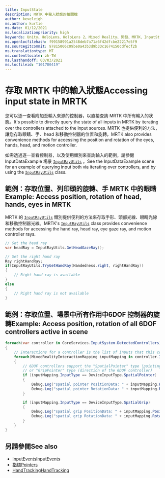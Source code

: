```yaml
---
title: InputState
description: MRTK 中輸入狀態的相關檔
author: keveleigh
ms.author: kurtie
ms.date: 01/12/2021
ms.localizationpriority: high
keywords: Unity、HoloLens、HoloLens 2、Mixed Reality、開發、MRTK、InputState、
ms.openlocfilehash: f99158991a2548deb7a71a6f42dfcbe22217e5f9
ms.sourcegitcommit: 97815006c09be0a43b3d9b33c1674150cdfecf2b
ms.translationtype: MT
ms.contentlocale: zh-TW
ms.lasthandoff: 03/03/2021
ms.locfileid: "101780419"
---
```

# <a name="accessing-input-state-in-mrtk"></a><span data-ttu-id="f7477-104">存取 MRTK 中的輸入狀態</span><span class="sxs-lookup"><span data-stu-id="f7477-104">Accessing input state in MRTK</span></span>

<span data-ttu-id="f7477-105">您可以逐一查看附加至輸入來源的控制器，以直接查詢 MRTK 中所有輸入的狀態。</span><span class="sxs-lookup"><span data-stu-id="f7477-105">It's possible to directly query the state of all inputs in MRTK by iterating over the controllers attached to the input sources.</span></span> <span data-ttu-id="f7477-106">MRTK 也提供便利的方法，讓您存取眼睛、手、head 和移動控制器的位置和旋轉。</span><span class="sxs-lookup"><span data-stu-id="f7477-106">MRTK also provides convenience methods for accessing the position and rotation of the eyes, hands, head, and motion controller.</span></span>

<span data-ttu-id="f7477-107">如需透過逐一查看控制器，以及使用類別來查詢輸入的範例，請參閱 InputDataExample 場景 [`InputRayUtils`](xref:Microsoft.MixedReality.Toolkit.Input.InputRayUtils) 。</span><span class="sxs-lookup"><span data-stu-id="f7477-107">See the InputDataExample scene for an example of querying input both via iterating over controllers, and by using the [`InputRayUtils`](xref:Microsoft.MixedReality.Toolkit.Input.InputRayUtils) class.</span></span>

## <a name="example-access-position-rotation-of-head-hands-eyes-in-mrtk"></a><span data-ttu-id="f7477-108">範例：存取位置、列印頭的旋轉、手 MRTK 中的眼睛</span><span class="sxs-lookup"><span data-stu-id="f7477-108">Example: Access position, rotation of head, hands, eyes in MRTK</span></span>

<span data-ttu-id="f7477-109">MRTK 的 [`InputRayUtils`](xref:Microsoft.MixedReality.Toolkit.Input.InputRayUtils) 類別提供便利的方法來存取手形、頭部光線、眼睛光線和移動控制器光線。</span><span class="sxs-lookup"><span data-stu-id="f7477-109">MRTK's [`InputRayUtils`](xref:Microsoft.MixedReality.Toolkit.Input.InputRayUtils) class provides convenience methods for accessing the hand ray, head ray, eye gaze ray, and motion controller rays.</span></span>

```c#
// Get the head ray
var headRay = InputRayUtils.GetHeadGazeRay();

// Get the right hand ray
Ray rightHandRay;
if(InputRayUtils.TryGetHandRay(Handedness.right, rightHandRay))
{
    // Right hand ray is available
}
else
{
    // Right hand ray is not available
}
```

## <a name="example-access-position-rotation-of-all-6dof-controllers-active-in-scene"></a><span data-ttu-id="f7477-110">範例：存取位置、場景中所有作用中6DOF 控制器的旋轉</span><span class="sxs-lookup"><span data-stu-id="f7477-110">Example: Access position, rotation of all 6DOF controllers active in scene</span></span>

```c#
foreach(var controller in CoreServices.InputSystem.DetectedControllers)
{
    // Interactions for a controller is the list of inputs that this controller exposes
    foreach(MixedRealityInteractionMapping inputMapping in controller.Interactions)
    {
        // 6DOF controllers support the "SpatialPointer" type (pointing direction)
        // or "GripPointer" type (direction of the 6DOF controller)
        if (inputMapping.InputType == DeviceInputType.SpatialPointer)
        {
            Debug.Log("spatial pointer PositionData: " + inputMapping.PositionData);
            Debug.Log("spatial pointer RotationData: " + inputMapping.RotationData);
        }

        if (inputMapping.InputType == DeviceInputType.SpatialGrip)
        {
            Debug.Log("spatial grip PositionData: " + inputMapping.PositionData);
            Debug.Log("spatial grip RotationData: " + inputMapping.RotationData);
        }
    }
}
```

## <a name="see-also"></a><span data-ttu-id="f7477-111">另請參閱</span><span class="sxs-lookup"><span data-stu-id="f7477-111">See also</span></span>

- [<span data-ttu-id="f7477-112">InputEvents</span><span class="sxs-lookup"><span data-stu-id="f7477-112">InputEvents</span></span>](input-events.md)
- [<span data-ttu-id="f7477-113">指標</span><span class="sxs-lookup"><span data-stu-id="f7477-113">Pointers</span></span>](pointers.md)
- [<span data-ttu-id="f7477-114">HandTracking</span><span class="sxs-lookup"><span data-stu-id="f7477-114">HandTracking</span></span>](hand-tracking.md)
